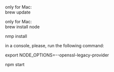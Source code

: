 only for Mac:  
brew update 

only for Mac:  
brew install node

nmp install

in a console, please, run the following command:

export NODE_OPTIONS=--openssl-legacy-provider

npm start
